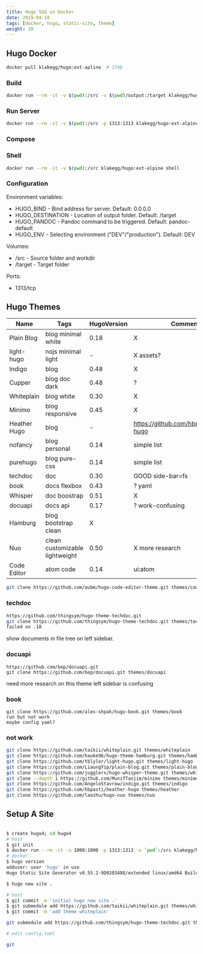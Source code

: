 ```yaml
---
title: Hugo SSG on Docker
date: 2019-04-18
tags: [docker, hugo, static-site, theme]
weight: 30
---
```


## Hugo Docker


```bash
docker pull klakegg/hugo:ext-apline  # 17mb


```

### Build

```bash
docker run --rm -it -v $(pwd):/src -v $(pwd)/output:/target klakegg/hugo:ext-alpine
```

### Run Server

```bash
docker run --rm -it -v $(pwd):/src -p 1313:1313 klakegg/hugo:ext-alpine
```

### Compose

### Shell

```bash
docker run --rm -it -v $(pwd):/src klakegg/hugo:ext-alpine shell
```

### Configuration

Environment variables:

* HUGO_BIND - Bind address for server. Default: 0.0.0.0
* HUGO_DESTINATION - Location of output folder. Default: /target
* HUGO_PANDOC - Pandoc command to be triggered. Default: pandoc-default
* HUGO_ENV - Selecting environment ("DEV"/"production"). Default: DEV

Volumes:

* /src - Source folder and workdir
* /target - Target folder

Ports:

* 1313/tcp


## Hugo Themes

|Name|Tags|HugoVersion|Comment|
|---|---|---|---|
|Plain Blog|blog minimal white|0.18|X|
|light-hugo|nojs minimal light|-|X assets?|
|Indigo|blog|0.48|X|
|Cupper|blog doc dark|0.48|?|
|Whiteplain|blog white|0.30|X|
|Minimo|blog responsive|0.45|X|
|Heather Hugo|blog|-|https://github.com/hbpasti/heather-hugo|X|
|nofancy|blog personal|0.14|simple list|
|purehugo|blog pure-css|0.14|simple list|
|techdoc|doc|0.30|GOOD side-bar=fs|
|book|docs flexbox|0.43|? yaml|
|Whisper|doc boostrap|0.51|X|
|docuapi|docs api|0.17|? work-confusing|
|Hamburg|blog bootstrap clean|X|
|Nuo|clean customizable lightweight|0.50|X more research|
|Code Editor|atom code|0.14|ui:atom|

```bash
git clone https://github.com/aubm/hugo-code-editor-theme.git themes/code-editor
```

### techdoc

```bash
https://github.com/thingsym/hugo-theme-techdoc.git
git clone https://github.com/thingsym/hugo-theme-techdoc.git themes/techdoc
failed on .18
```
show documents in file tree on left sidebar.

### docuapi

```
https://github.com/bep/docuapi.git
git clone https://github.com/bep/docuapi.git themes/docuapi
```

need more research on this theme
left sidebar is confusing

### book

```
git clone https://github.com/alex-shpak/hugo-book.git themes/book
run but not work
maybe config yaml?
```

### not work

```bash
git clone https://github.com/taikii/whiteplain.git themes/whiteplain
git clone https://github.com/hauke96/hugo-theme-hamburg.git themes/hamburg
git clone https://github.com/tblyler/light-hugo.git themes/light-hugo
git clone https://github.com/LiaungYip/plain-blog.git themes/plain-blog
git clone https://github.com/jugglerx/hugo-whisper-theme.git themes/whisper
git clone --depth 1 https://github.com/MunifTanjim/minimo themes/minimo
git clone https://github.com/AngeloStavrow/indigo.git themes/indigo
git clone https://github.com/hbpasti/heather-hugo themes/heather
git clone https://github.com/laozhu/hugo-nuo themes/nuo
```

## Setup A Site

```bash

$ create hugo4; cd hugo4
# host
$ git init
$ docker run --rm -it -u 1000:1000 -p 1313:1313 -v `pwd`:/src klakegg/hugo:ext-alpine shell
# docker
$ hugo version
adduser: user 'hugo' in use
Hugo Static Site Generator v0.55.2-9D0203488/extended linux/amd64 BuildDate: 2019-04-17T12:31:27Z

$ hugo new site .

# host
$ git commit -m 'initial hugo new site .'
$ git submodule add https://github.com/taikii/whiteplain.git themes/whiteplain
$ git commit -m 'add theme whiteplain'

git submodule add https://github.com/thingsym/hugo-theme-techdoc.git themes/techdoc

# edit config.toml

git 
```
